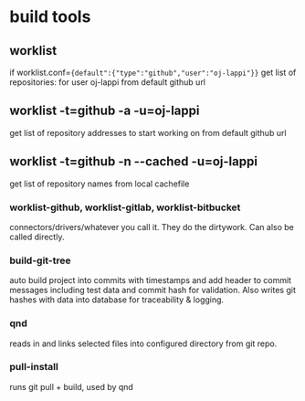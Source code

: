 build tools
===================================

## worklist
if worklist.conf=`{default":{"type":"github","user":"oj-lappi"}}`
get list of repositories: for user oj-lappi from default github url

## worklist -t=github -a -u=oj-lappi
get list of repository addresses to start working on from default github url

## worklist -t=github -n --cached -u=oj-lappi
get list of repository names from local cachefile

### worklist-github, worklist-gitlab, worklist-bitbucket
connectors/drivers/whatever you call it. They do the dirtywork. Can also be called directly.

### build-git-tree
auto build project into commits with timestamps and add header to commit messages including test data and commit hash for validation.
Also writes git hashes with data into database for traceability & logging.

### qnd 
reads in and links selected files into configured directory from git repo.

### pull-install
runs git pull + build, used by qnd
